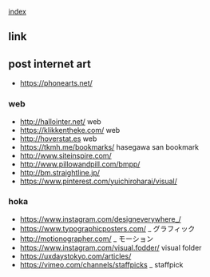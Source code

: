 [index](https://github.com/kitasenjudesign/bookmarks/blob/master/README.md)

## link

## post internet art
* https://phonearts.net/


### web
* http://hallointer.net/ web
* https://klikkentheke.com/ web
* http://hoverstat.es web
* https://tkmh.me/bookmarks/ hasegawa san bookmark
* http://www.siteinspire.com/
* http://www.pillowandpill.com/bmpp/
* http://bm.straightline.jp/
* https://www.pinterest.com/yuichiroharai/visual/ 

### hoka
* https://www.instagram.com/designeverywhere_/
* https://www.typographicposters.com/ _ グラフィック 
* http://motionographer.com/ _ モーション
* https://www.instagram.com/visual.fodder/ visual folder
* https://uxdaystokyo.com/articles/
* https://vimeo.com/channels/staffpicks _ staffpick


